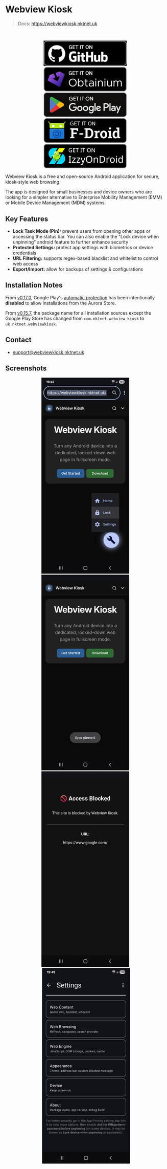 # Webview Kiosk

> Docs: https://webviewkiosk.nktnet.uk

<br />

<div align="center">

[<img src="./docs/public/static/images/badges/github.png" alt="Get it on GitHub" width="260px" />](https://github.com/nktnet1/webview-kiosk/releases)&nbsp;
[<img src="./docs/public/static/images/badges/obtanium.png" alt="Get it on Obtanium" width="260px" />](https://apps.obtainium.imranr.dev/redirect?r=obtainium://add/https://github.com/nktnet1/webview-kiosk)&nbsp;
[<img src="./docs/public/static/images/badges/google-play.svg" alt="Get it on Google Play" width="260px" />](https://play.google.com/store/apps/details?id=com.nktnet.webview_kiosk)&nbsp;
[<img src="./docs/public/static/images/badges/f-droid.svg" alt="Get it on F-Droid" width="260px" />](https://f-droid.org/packages/uk.nktnet.webviewkiosk)&nbsp;
[<img src="./docs/public/static/images/badges/izzy-on-droid.svg" alt="Get it on IzzyOnDroid" width="260px" />](https://apt.izzysoft.de/fdroid/index/apk/uk.nktnet.webviewkiosk)&nbsp;

</div>

Webview Kiosk is a free and open-source Android application for secure,
kiosk-style web browsing.

The app is designed for small businesses and device owners who are looking for
a simpler alternative to Enterprise Mobility Management (EMM) or Mobile Device
Management (MDM) systems.

## Key Features

- **Lock Task Mode (Pin):** prevent users from opening other apps or accessing the
  status bar. You can also enable the "Lock device when unpinning" android feature to
  further enhance security
- **Protected Settings:** protect app settings with biometrics or device credentials
- **URL Filtering:** supports regex-based blacklist and whitelist to control web access
- **Export/Import:** allow for backups of settings & configurations

## Installation Notes

From [v0.17.0](https://github.com/nktnet1/webview-kiosk/releases/tag/v0.17.0),
Google Play's [automatic protection](https://support.google.com/googleplay/android-developer/answer/10183279)
has been intentionally **disabled** to allow installations from the Aurora Store.

From [v0.15.7](https://github.com/nktnet1/webview-kiosk/releases/tag/v0.15.7),
the package name for all installation sources except the Google Play Store has
changed from `com.nktnet.webview_kiosk` to `uk.nktnet.webviewkiosk`.

## Contact

- support@webviewkiosk.nktnet.uk

## Screenshots

<div align="center">
  <img src="./metadata/en-US/images/phoneScreenshots/001.phone-default.png" width="275px" alt="Phone Screenshot 1" />&nbsp;
  <img src="./metadata/en-US/images/phoneScreenshots/002.phone-locked.png" width="275px" alt="Phone Screenshot 2"/>&nbsp;
  <img src="./metadata/en-US/images/phoneScreenshots/003.phone-page-blocked.png" width="275px" alt="Phone Screenshot 3" />&nbsp;
  <img src="./metadata/en-US/images/phoneScreenshots/004.phone-settings.png" width="275px" alt="Phone Screenshot 4" />
</div>
